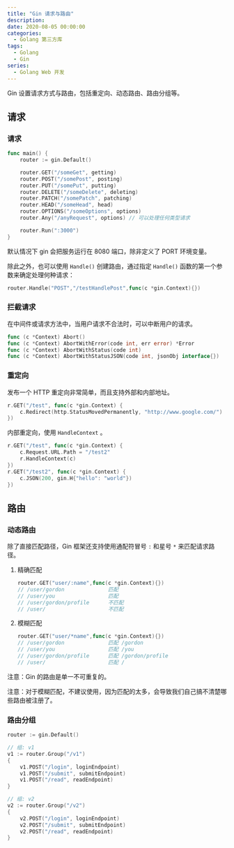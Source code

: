 ```yaml
---
title: "Gin 请求与路由"
description: 
date: 2020-08-05 00:00:00
categories:
  - Golang 第三方库
tags:
  - Golang
  - Gin
series:	
  - Golang Web 开发
---
```


Gin 设置请求方式与路由，包括重定向、动态路由、路由分组等。

<!--more-->

## 请求

### 请求

```go
func main() {
	router := gin.Default()

	router.GET("/someGet", getting)
	router.POST("/somePost", posting)
	router.PUT("/somePut", putting)
	router.DELETE("/someDelete", deleting)
	router.PATCH("/somePatch", patching)
	router.HEAD("/someHead", head)
	router.OPTIONS("/someOptions", options)
	router.Any("/anyRequest", options) // 可以处理任何类型请求

	router.Run(":3000")
}
```

默认情况下 gin 会把服务运行在 8080 端口，除非定义了 PORT 环境变量。

除此之外，也可以使用 `Handle()` 创建路由，通过指定 `Handle()` 函数的第一个参数来确定处理何种请求：

```go
router.Handle("POST","/testHandlePost",func(c *gin.Context){})
```

### 拦截请求

在中间件或请求方法中，当用户请求不合法时，可以中断用户的请求。

```go
func (c *Context) Abort()
func (c *Context) AbortWithError(code int, err error) *Error
func (c *Context) AbortWithStatus(code int)
func (c *Context) AbortWithStatusJSON(code int, jsonObj interface{})
```

### 重定向

发布一个 HTTP 重定向非常简单，而且支持外部和内部地址。

```go
r.GET("/test", func(c *gin.Context) {
	c.Redirect(http.StatusMovedPermanently, "http://www.google.com/")
})
```

内部重定向，使用 `HandleContext` 。

```go
r.GET("/test", func(c *gin.Context) {
    c.Request.URL.Path = "/test2"
    r.HandleContext(c)
})
r.GET("/test2", func(c *gin.Context) {
    c.JSON(200, gin.H{"hello": "world"})
})
```

## 路由

### 动态路由

除了直接匹配路径，Gin 框架还支持使用通配符冒号 `:` 和星号 `*` 来匹配请求路径。

1. 精确匹配

    ```go
    router.GET("user/:name",func(c *gin.Context){})
    // /user/gordon              匹配
    // /user/you                 匹配
    // /user/gordon/profile      不匹配
    // /user/                    不匹配
    ```

2. 模糊匹配
    ```go
    router.GET("user/*name",func(c *gin.Context){})
    // /user/gordon              匹配 /gordon 
    // /user/you                 匹配 /you
    // /user/gordon/profile      匹配 /gordon/profile
    // /user/                    匹配 /
    ```

注意：Gin 的路由是单一不可重复的。

注意：对于模糊匹配，不建议使用，因为匹配的太多，会导致我们自己搞不清楚哪些路由被注册了。

### 路由分组

```go
router := gin.Default()

// 组: v1
v1 := router.Group("/v1")
{
    v1.POST("/login", loginEndpoint)
    v1.POST("/submit", submitEndpoint)
    v1.POST("/read", readEndpoint)
}

// 组: v2
v2 := router.Group("/v2")
{
    v2.POST("/login", loginEndpoint)
    v2.POST("/submit", submitEndpoint)
    v2.POST("/read", readEndpoint)
}
```
